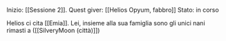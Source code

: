 Inizio: [[Sessione 2]].
Quest giver: [[Helios Opyum, fabbro]]
Stato: in corso

Helios ci cita [[Emia]]. Lei, insieme alla sua famiglia sono gli unici nani rimasti a ([[SilveryMoon (città)]])